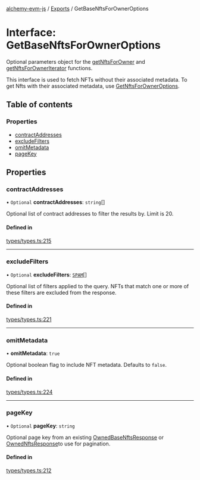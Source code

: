 [alchemy-evm-js](../README.md) / [Exports](../modules.md) / GetBaseNftsForOwnerOptions

# Interface: GetBaseNftsForOwnerOptions

Optional parameters object for the [getNftsForOwner](../modules.md#getnftsforowner) and
[getNftsForOwnerIterator](../modules.md#getnftsforowneriterator) functions.

This interface is used to fetch NFTs without their associated metadata. To
get Nfts with their associated metadata, use [GetNftsForOwnerOptions](GetNftsForOwnerOptions.md).

## Table of contents

### Properties

- [contractAddresses](GetBaseNftsForOwnerOptions.md#contractaddresses)
- [excludeFilters](GetBaseNftsForOwnerOptions.md#excludefilters)
- [omitMetadata](GetBaseNftsForOwnerOptions.md#omitmetadata)
- [pageKey](GetBaseNftsForOwnerOptions.md#pagekey)

## Properties

### contractAddresses

• `Optional` **contractAddresses**: `string`[]

Optional list of contract addresses to filter the results by. Limit is 20.

#### Defined in

[types/types.ts:215](https://github.com/alchemyplatform/alchemy-evm-js/blob/9408ee9/src/types/types.ts#L215)

___

### excludeFilters

• `Optional` **excludeFilters**: [`SPAM`](../enums/NftExcludeFilters.md#spam)[]

Optional list of filters applied to the query. NFTs that match one or more
of these filters are excluded from the response.

#### Defined in

[types/types.ts:221](https://github.com/alchemyplatform/alchemy-evm-js/blob/9408ee9/src/types/types.ts#L221)

___

### omitMetadata

• **omitMetadata**: ``true``

Optional boolean flag to include NFT metadata. Defaults to `false`.

#### Defined in

[types/types.ts:224](https://github.com/alchemyplatform/alchemy-evm-js/blob/9408ee9/src/types/types.ts#L224)

___

### pageKey

• `Optional` **pageKey**: `string`

Optional page key from an existing [OwnedBaseNftsResponse](OwnedBaseNftsResponse.md) or
[OwnedNftsResponse](OwnedNftsResponse.md)to use for pagination.

#### Defined in

[types/types.ts:212](https://github.com/alchemyplatform/alchemy-evm-js/blob/9408ee9/src/types/types.ts#L212)
